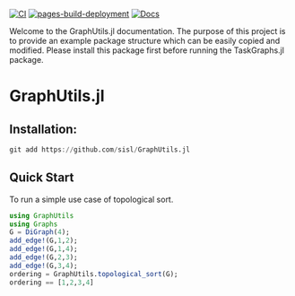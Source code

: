 [![CI](https://github.com/sisl/GraphUtils.jl/actions/workflows/ci.yml/badge.svg)](https://github.com/sisl/GraphUtils.jl/actions/workflows/ci.yml)
[![pages-build-deployment](https://github.com/sisl/GraphUtils.jl/actions/workflows/pages/pages-build-deployment/badge.svg)](https://github.com/sisl/GraphUtils.jl/actions/workflows/pages/pages-build-deployment)
[![Docs](https://img.shields.io/badge/docs-stable-blue.svg)](https://sisl.github.io/GraphUtils.jl/latest/)

Welcome to the GraphUtils.jl documentation. The purpose of this project is to provide an example package structure which can be easily copied and modified.
Please install this package first before running the TaskGraphs.jl package.
# GraphUtils.jl
## Installation:
```julia
git add https://github.com/sisl/GraphUtils.jl
```


## Quick Start
To run a simple use case of topological sort.
```julia
using GraphUtils
using Graphs
G = DiGraph(4);
add_edge!(G,1,2);
add_edge!(G,1,4);
add_edge!(G,2,3);
add_edge!(G,3,4);
ordering = GraphUtils.topological_sort(G);
ordering == [1,2,3,4]

```
